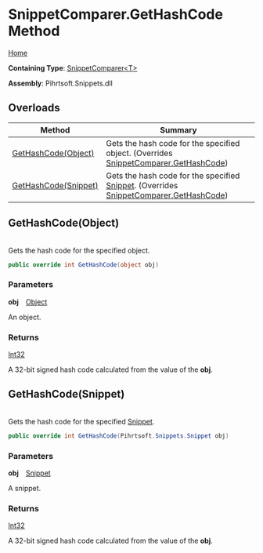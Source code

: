# SnippetComparer\.GetHashCode Method

[Home](../../../../../README.md)

**Containing Type**: [SnippetComparer\<T>](../README.md)

**Assembly**: Pihrtsoft\.Snippets\.dll

## Overloads

| Method | Summary |
| ------ | ------- |
| [GetHashCode(Object)](#Pihrtsoft_Snippets_Comparers_SnippetComparer_1_GetHashCode_System_Object_) | Gets the hash code for the specified object\. \(Overrides [SnippetComparer.GetHashCode](../../SnippetComparer/GetHashCode/README.md#Pihrtsoft_Snippets_Comparers_SnippetComparer_GetHashCode_System_Object_)\) |
| [GetHashCode(Snippet)](#Pihrtsoft_Snippets_Comparers_SnippetComparer_1_GetHashCode_Pihrtsoft_Snippets_Snippet_) | Gets the hash code for the specified [Snippet](../../../Snippet/README.md)\. \(Overrides [SnippetComparer.GetHashCode](../../SnippetComparer/GetHashCode/README.md#Pihrtsoft_Snippets_Comparers_SnippetComparer_GetHashCode_Pihrtsoft_Snippets_Snippet_)\) |

## GetHashCode\(Object\) <a id="Pihrtsoft_Snippets_Comparers_SnippetComparer_1_GetHashCode_System_Object_"></a>

\
Gets the hash code for the specified object\.

```csharp
public override int GetHashCode(object obj)
```

### Parameters

**obj** &ensp; [Object](https://docs.microsoft.com/en-us/dotnet/api/system.object)

An object\.

### Returns

[Int32](https://docs.microsoft.com/en-us/dotnet/api/system.int32)

A 32\-bit signed hash code calculated from the value of the **obj**\.

## GetHashCode\(Snippet\) <a id="Pihrtsoft_Snippets_Comparers_SnippetComparer_1_GetHashCode_Pihrtsoft_Snippets_Snippet_"></a>

\
Gets the hash code for the specified [Snippet](../../../Snippet/README.md)\.

```csharp
public override int GetHashCode(Pihrtsoft.Snippets.Snippet obj)
```

### Parameters

**obj** &ensp; [Snippet](../../../Snippet/README.md)

A snippet\.

### Returns

[Int32](https://docs.microsoft.com/en-us/dotnet/api/system.int32)

A 32\-bit signed hash code calculated from the value of the **obj**\.